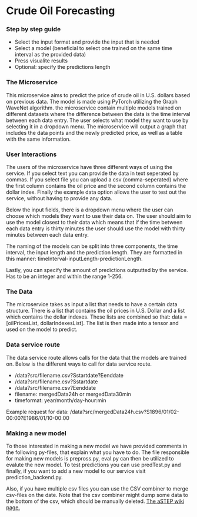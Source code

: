 # Crude Oil Forecasting

### Step by step guide
* Select the input format and provide the input that is needed
* Select a model (beneficial to select one trained on the same time interval as the provided data)
* Press visualite results
* Optional: specify the predictions length

### The Microservice
This microservice aims to predict the price of crude oil in U.S. dollars based on previous data. The model is made using PyTorch utilizing the Graph WaveNet algorithm. the microservice contain multiple models trained on different datasets where the difference between the data is the time interval between each data entry. The user selects what model they want to use by selecting it in a dropdown menu. The microservice will output a graph that includes the data points and the newly predicted price, as well as a table with the same information. 

### User Interactions
The users of the microservice have three different ways of using the service. If you select text you can provide the data in text seperated by commas. If you select file you can upload a csv (comma-seperated) where the first column contains the oil price and the second column contains the dollar index. Finally the example data option allows the user to test out the service, without having to provide any data.

Below the input fields, there is a dropdown menu where the user can choose which models they want to use their data on. The user should aim to use the model closest to their data which means that if the time between each data entry is thirty minutes the user should use the model with thirty minutes between each data entry. 

The naming of the models can be split into three components, the time interval, the input length and the prediction length. They are formatted in this manner: timeInterval-inputLength-predictionLength.

Lastly, you can specify the amount of predictions outputted by the service. Has to be an integer and within the range 1-256.

### The Data
The microservice takes as input a list that needs to have a certain data structure. There is a list that contains the oil prices in U.S. Dollar and a list which contains the dollar indexes. These lists are combined so that: data = [oilPricesList, dollarIndexesList]. The list is then made into a tensor and used on the model to predict. 

### Data service route
The data service route allows calls for the data that the models are trained on. 
Below is the different ways to call for data service route.
* /data?src/filename.csv?Sstartdate?Eenddate
* /data?src/filename.csv?Sstartdate
* /data?src/filename.csv?Eenddate
* filename: mergedData24h or mergedData30min
* timeformat: year/month/day-hour:min

Example request for data:
/data?src/mergedData24h.csv?S1896/01/02-00:00?E1986/01/10-00:00 

### Making a new model
To those interested in making a new model we have provided comments in the following py-files, that explain what you have to do. The file responsible for making new models is prepross.py, eval.py can then be utilized to evalute the new model. To test predictions you can use predTest.py and finally, if you want to add a new model to our service visit prediction_backend.py. 

Also, if you have multiple csv files you can use the CSV combiner to merge csv-files on the date. Note that the csv combiner might dump some data to the bottom of the csv, which should be manually deleted.
<a href="https://wiki.astep-dev.cs.aau.dk/services/CrudeOilPrediction" target="_blank"> The aSTEP wiki page. </a>
